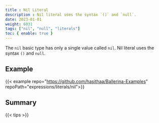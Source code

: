 ```yaml
---
title : Nil Literal
description : Nil literal uses the syntax `()` and `null`.
date: 2023-01-01
weight: 6031
tags: ["nil", "null", "literals"]
toc: { enable: true }
---
```


The `nil` basic type has only a single value called `nil`. Nil literal uses the syntax `()` and `null`.

<!--more-->

## Example

{{< example repo="https://github.com/hasithaa/Ballerina-Examples" repoPath="expressions/literals/nil">}}


## Summary

{{< tips >}}